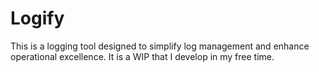 # Logify
This is a logging tool designed to simplify log management and enhance operational excellence. It is a WIP that I develop in my free time.
